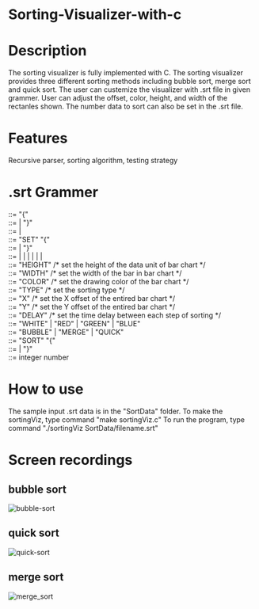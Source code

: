 # Sorting-Visualizer-with-c

# Description
The sorting visualizer is fully implemented with C. The sorting visualizer provides three different sorting methods including bubble sort, merge sort and quick sort. The user can custemize the visualizer with .srt file in given grammer. User can adjust the offset, color, height, and width of the rectanles shown. The number data to sort can also be set in the .srt file.

# Features
Recursive parser, sorting algorithm, testing strategy

# .srt Grammer
<MAIN> ::= "{" <INSTRCTLST> <br />
<INSTRCTLST> ::= <INSTRUCTION><INSTRCTLST> | "}" <br />
<INSTRUCTION> ::= <SET> | <SORT> <br />
<SET> ::= "SET" "{" <SETINSTRCTLST> <br />
<SETINSTRCTLST> ::= <SETINSTRCT><SETINSTRCTLST> | "}" <br />
<SETINSTRCT> ::= <HEIGHT> | <WIDTH> | <COLOR> | <TYPE> | <X> | <Y> | <DELAY> <br />
<HEIGHT> ::= "HEIGHT" <NUM>   /* set the height of the data unit of bar chart */ <br />
<WIDTH> ::= "WIDTH" <NUM>   /* set the width of the bar in bar chart */ <br />
<COLOR> ::= "COLOR" <enum_COLOR>   /* set the drawing color of the bar chart */ <br />
<TYPE> ::= "TYPE" <enum_TYPE>   /* set the sorting type */ <br />
<X> ::= "X" <NUM>   /* set the X offset of the entired bar chart */ <br />
<Y> ::= "Y" <NUM>   /* set the Y offset of the entired bar chart */ <br />
<DELAY> ::= "DELAY" <NUM>   /* set the time delay between each step of sorting */ <br />
<enum_COLOR> ::= "WHITE" | "RED" | "GREEN" | "BLUE" <br />
<enum_TYPE> ::= "BUBBLE" | "MERGE" | "QUICK" <br />
<SORT> ::= "SORT" "{" <NUMLST> <br />
<NUMLST> ::= <NUM><NUMLST> | "}" <br />
<NUM> ::= integer number <br />
  
# How to use
The sample input .srt data is in the "SortData" folder.
To make the sortingViz, type command "make sortingViz.c"
To run the program, type command "./sortingViz SortData/filename.srt"
  
# Screen recordings
## bubble sort
![bubble-sort](https://user-images.githubusercontent.com/31298786/147676686-41a9b11f-cafd-441c-9af6-6fa2a8b2f48f.gif)
  
## quick sort
![quick-sort](https://user-images.githubusercontent.com/31298786/147678853-460a6c04-48de-49b2-aee3-a73ae84898d9.gif)

## merge sort
![merge_sort](https://user-images.githubusercontent.com/31298786/147679490-fd1e9c11-a66f-42db-b9cf-cb69fc95a767.gif)
